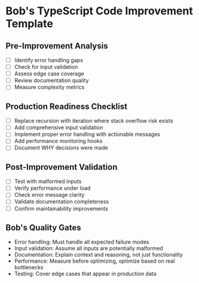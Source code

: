 # Bob's TypeScript Code Improvement Template

## Pre-Improvement Analysis
- [ ] Identify error handling gaps
- [ ] Check for input validation
- [ ] Assess edge case coverage
- [ ] Review documentation quality
- [ ] Measure complexity metrics

## Production Readiness Checklist
- [ ] Replace recursion with iteration where stack overflow risk exists
- [ ] Add comprehensive input validation
- [ ] Implement proper error handling with actionable messages
- [ ] Add performance monitoring hooks
- [ ] Document WHY decisions were made

## Post-Improvement Validation
- [ ] Test with malformed inputs
- [ ] Verify performance under load
- [ ] Check error message clarity
- [ ] Validate documentation completeness
- [ ] Confirm maintainability improvements

## Bob's Quality Gates
- Error handling: Must handle all expected failure modes
- Input validation: Assume all inputs are potentially malformed
- Documentation: Explain context and reasoning, not just functionality
- Performance: Measure before optimizing, optimize based on real bottlenecks
- Testing: Cover edge cases that appear in production data
